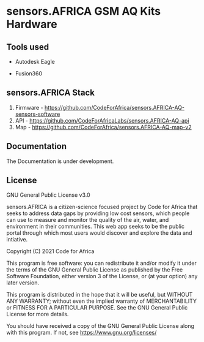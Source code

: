 # sensors.AFRICA GSM AQ Kits Hardware


## Tools used

* Autodesk Eagle

* Fusion360


## sensors.AFRICA Stack

1. Firmware - https://github.com/CodeForAfrica/sensors.AFRICA-AQ-sensors-software
2. API - https://github.com/CodeForAfricaLabs/sensors.AFRICA-AQ-api
3. Map - https://github.com/CodeForAfrica/sensors.AFRICA-AQ-map-v2


## Documentation

The Documentation is under development.


## License

GNU General Public License v3.0

sensors.AFRICA is a citizen-science focused project by Code for Africa that seeks to address data gaps by providing low cost sensors, which people can use to measure and monitor the quality of the air, water, and environment in their communities. This web app seeks to be the public portal through which most users would discover and explore the data and intiative.

Copyright (C) 2021 Code for Africa

This program is free software: you can redistribute it and/or modify
it under the terms of the GNU General Public License as published by
the Free Software Foundation, either version 3 of the License, or
(at your option) any later version.

This program is distributed in the hope that it will be useful,
but WITHOUT ANY WARRANTY; without even the implied warranty of
MERCHANTABILITY or FITNESS FOR A PARTICULAR PURPOSE. See the
GNU General Public License for more details.

You should have received a copy of the GNU General Public License
along with this program. If not, see <https://www.gnu.org/licenses/>
